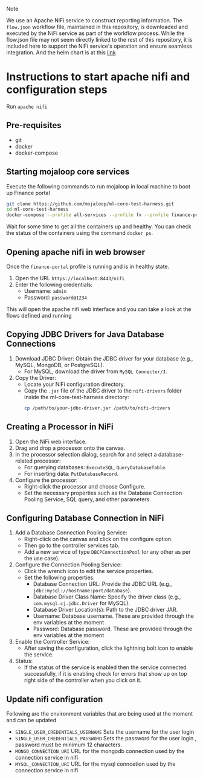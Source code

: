 > [!NOTE]  
> We use an Apache NiFi service to construct reporting information. The `flow.json` workflow file, maintained in this repository, is downloaded and executed by the NiFi service as part of the workflow process. While the flow.json file may not seem directly linked to the rest of this repository, it is included here to support the NiFi service's operation and ensure seamless integration. And the helm chart is at this [link](https://github.com/mojaloop/charts/tree/master/mojaloop/reporting-nifi-processor-svc)

# Instructions to start apache nifi and configuration steps

Run `apache nifi`

## Pre-requisites

- git
- docker
- docker-compose

## Starting mojaloop core services 

Execute the following commands to run mojaloop in local machine to boot up Finance portal

```bash
git clone https://github.com/mojaloop/ml-core-test-harness.git
cd ml-core-test-harness
docker-compose --profile all-services --profile fx --profile finance-portal --profile ttk-provisioning-fx --profile ttk-fx-tests --profile debug up -d
```

Wait for some time to get all the containers up and healthy.
You can check the status of the containers using the command `docker ps`.

## Opening apache nifi in web browser

Once the `finance-portal` profile is running and is in healthy state.

1. Open the URL `https://localhost:8443/nifi`
2. Enter the following credentials:
    - Username: `admin`
    - Password: `password@1234`

This will open the apache nifi web interface and you can take a look at the flows defined and running

## Copying JDBC Drivers for Java Database Connections
1. Download JDBC Driver: Obtain the JDBC driver for your database (e.g., MySQL, MongoDB, or PostgreSQL).
   - For MySQL, download the driver from `MySQL Connector/J`.
2. Copy the Driver:
   - Locate your NiFi configuration directory.
   - Copy the `.jar` file of the JDBC driver to the `nifi-drivers` folder inside the ml-core-test-harness directory:
      ```bash
      cp /path/to/your-jdbc-driver.jar /path/to/nifi-drivers
      ```
## Creating a Processor in NiFi
1. Open the NiFi web interface.
2. Drag and drop a processor onto the canvas.
3. In the processor selection dialog, search for and select a database-related processor:
   - For querying databases: `ExecuteSQL`, `QueryDatabaseTable`.
   - For inserting data: `PutDatabaseRecord`.
4. Configure the processor:
   - Right-click the processor and choose Configure.
   - Set the necessary properties such as the Database Connection Pooling Service, SQL query, and other parameters.

## Configuring Database Connection in NiFi
1. Add a Database Connection Pooling Service:
   - Right-click on the canvas and click on the configure option.
   - Then go to the controller services tab.
   - Add a new service of type `DBCPConnectionPool` (or any other as per the use case).
2. Configure the Connection Pooling Service:
   - Click the wrench icon to edit the service properties.
   - Set the following properties:
     - Database Connection URL: Provide the JDBC URL (e.g., `jdbc:mysql://hostname:port/database`).
     - Database Driver Class Name: Specify the driver class (e.g., `com.mysql.cj.jdbc.Driver` for MySQL).
     - Database Driver Location(s): Path to the JDBC driver JAR.
     - Username: Database username. These are provided through the env variables at the moment
     - Password: Database password. These are provided through the env variables at the moment
3. Enable the Controller Service:
   - After saving the configuration, click the lightning bolt icon to enable the service.
4. Status:
   - If the status of the service is enabled then the service connected successfully, if it is enabling check for errors 
     that show up on top right side of the controller when you click on it.

## Update nifi configuration

Following are the environment variables that are being used at the moment and can be updated
- `SINGLE_USER_CREDENTIALS_USERNAME` Sets the username for the user login
- `SINGLE_USER_CREDENTIALS_PASSWORD` Sets the password for the user login , password must be minimum 12 characters.
- `MONGO_CONNECTION_URI` URL for the mongodb connection used by the connection service in nifi
- `MYSQL_CONNECTION_URI` URL for the mysql conncetion used by the connection service in nifi
